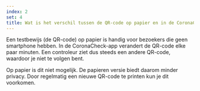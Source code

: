 ```yaml
---
index: 2
set: 4
title: Wat is het verschil tussen de QR-code op papier en in de CoronaCheck-app?
---
```

Een testbewijs (de QR-code) op papier is handig voor bezoekers die geen smartphone hebben. In de CoronaCheck-app verandert de QR-code elke paar minuten. Een controleur ziet dus steeds een andere QR-code, waardoor je niet te volgen bent.

Op papier is dit niet mogelijk. De papieren versie biedt daarom minder privacy. Door regelmatig een nieuwe QR-code te printen kun je dit voorkomen. 
